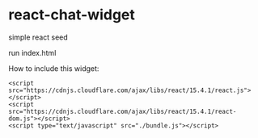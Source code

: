 # react-chat-widget

simple react seed

run index.html


How to include this widget: 


<!DOCTYPE html>
<html lang="en">
<head>
	<meta charset="UTF-8">
	<title>Document</title>
</head>
<body>

<div id="widget-root"></div>
	
</body>

	<script src="https://cdnjs.cloudflare.com/ajax/libs/react/15.4.1/react.js"></script>
	<script src="https://cdnjs.cloudflare.com/ajax/libs/react/15.4.1/react-dom.js"></script>
	<script type="text/javascript" src="./bundle.js"></script>

</html>
